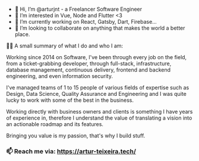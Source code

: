 - 👋 Hi, I’m @arturjnt - a Freelancer Software Engineer
- 👀 I’m interested in Vue, Node and Flutter <3
- 🌱 I’m currently working on React, Gatsby, Dart, Firebase...
- 💞️ I’m looking to collaborate on anything that makes the world a better place.

👨‍💻 A small summary of what I do and who I am:

Working since 2014 on Software, I've been through every job on the field, from a ticket-grabbing developer, through full-stack, infrastructure, database management, continuous delivery, frontend and backend engineering, and even information security.

I've managed teams of 1 to 15 people of various fields of expertise such as Design, Data Science, Quality Assurance and Engineering and I was quite lucky to work with some of the best in the business.

Working directly with business owners and clients is something I have years of experience in, therefore I understand the value of translating a vision into an actionable roadmap and its features.

Bringing you value is my passion, that's why I build stuff. 

### 📫 Reach me via: https://artur-teixeira.tech/
